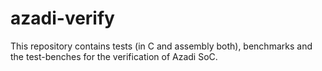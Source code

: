 # azadi-verify
This repository contains tests (in C and assembly both), benchmarks and the test-benches for the verification of Azadi SoC. 
